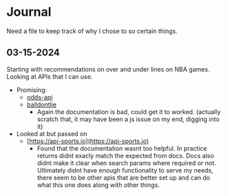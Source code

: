 # Journal
Need a file to keep track of why I chose to so certain things.

## 03-15-2024
Starting with recommendations on over and under lines on NBA games. Looking at APIs that I can use.
* Promising:
    * [odds-api](https://the-odds-api.com)
    * [balldontlie](https://www.balldontlie.io/#introduction)
        * Again the documentation is bad, could get it to worked. (actually scratch that, it may have been a js issue on my end, digging into it)
* Looked at but passed on
    * [https://api-sports.io](https://api-sports.io)
        * Found that the documentation wasnt too helpful. In practice returns didnt exacly match the expected from docs. Docs also didnt make it clear when search params where required or not. Ultimately didnt have enough functionality to serve my needs, there seem to be other apis that are better set up and can do what this one does along with other things.